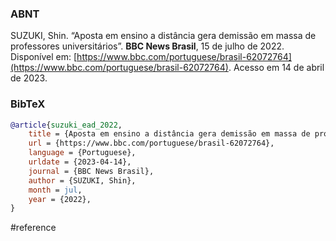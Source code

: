 ### ABNT
SUZUKI, Shin. “Aposta em ensino a distância gera demissão em massa de professores universitários”. **BBC News Brasil**, 15 de julho de 2022. Disponível em: [https://www.bbc.com/portuguese/brasil-62072764](https://www.bbc.com/portuguese/brasil-62072764). Acesso em 14 de abril de 2023.

### BibTeX
```bibtex
@article{suzuki_ead_2022,
	title = {Aposta em ensino a distância gera demissão em massa de professores universitários},
	url = {https://www.bbc.com/portuguese/brasil-62072764},
	language = {Portuguese},
	urldate = {2023-04-14},
	journal = {BBC News Brasil},
	author = {SUZUKI, Shin},
	month = jul,
	year = {2022},
}
```

#reference